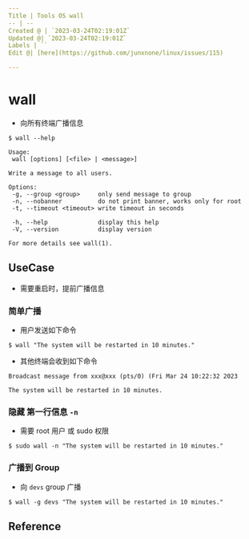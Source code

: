 ```yaml
---
Title | Tools OS wall
-- | --
Created @ | `2023-03-24T02:19:01Z`
Updated @| `2023-03-24T02:19:01Z`
Labels | ``
Edit @| [here](https://github.com/junxnone/linux/issues/115)

---
```

# wall
- 向所有终端广播信息

```
$ wall --help

Usage:
 wall [options] [<file> | <message>]

Write a message to all users.

Options:
 -g, --group <group>     only send message to group
 -n, --nobanner          do not print banner, works only for root
 -t, --timeout <timeout> write timeout in seconds

 -h, --help              display this help
 -V, --version           display version

For more details see wall(1).
```

## UseCase
- 需要重启时，提前广播信息


### 简单广播

- 用户发送如下命令

```
$ wall "The system will be restarted in 10 minutes."
```

- 其他终端会收到如下命令

```
Broadcast message from xxx@xxx (pts/0) (Fri Mar 24 10:22:32 2023

The system will be restarted in 10 minutes.
```

### 隐藏 第一行信息 `-n`
- 需要 root 用户 或 sudo 权限

```
$ sudo wall -n "The system will be restarted in 10 minutes."
```


### 广播到 Group

- 向 `devs` group 广播

```
$ wall -g devs "The system will be restarted in 10 minutes."
```


### 




## Reference

